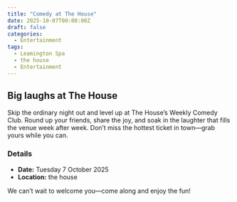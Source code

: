 ```yaml
---
title: "Comedy at The House"
date: 2025-10-07T00:00:00Z
draft: false
categories:
  - Entertainment
tags:
  - Leamington Spa
  - the house
  - Entertainment
---
```


## Big laughs at The House

Skip the ordinary night out and level up at The House’s Weekly Comedy Club. Round up your friends, share the joy, and soak in the laughter that fills the venue week after week. Don’t miss the hottest ticket in town—grab yours while you can.

### Details
- **Date:** Tuesday 7 October 2025
- **Location:** the house

We can’t wait to welcome you—come along and enjoy the fun!